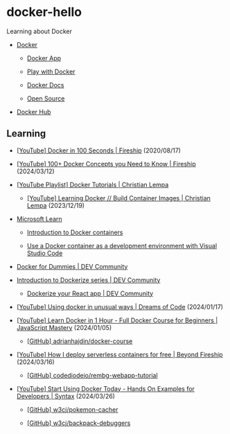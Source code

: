 # docker-hello

Learning about Docker

- [Docker](https://www.docker.com/)

  - [Docker App](https://www.docker.com/products/docker-app)

  - [Play with Docker](https://www.docker.com/play-with-docker)

  - [Docker Docs](https://docs.docker.com/)

  - [Open Source](https://www.docker.com/community/open-source)

- [Docker Hub](https://hub.docker.com/)

## Learning

- [[YouTube] Docker in 100 Seconds | Fireship](https://www.youtube.com/watch?v=Gjnup-PuquQ) (2020/08/17)

- [[YouTube] 100+ Docker Concepts you Need to Know | Fireship](https://www.youtube.com/watch?v=rIrNIzy6U_g) (2024/03/12)

- [[YouTube Playlist] Docker Tutorials | Christian Lempa](https://www.youtube.com/playlist?list=PLj-2elZxVPZ8k8z6a2q6-J79Y-9BUQllW)

  - [[YouTube] Learning Docker // Build Container Images | Christian Lempa](https://www.youtube.com/watch?v=JDw3ZdQcv2g) (2023/12/19)

- [Microsoft Learn](https://docs.microsoft.com/en-us/learn/browse/?terms=docker)

  - [Introduction to Docker containers](https://docs.microsoft.com/en-us/learn/modules/intro-to-docker-containers/)

  - [Use a Docker container as a development environment with Visual Studio Code](https://docs.microsoft.com/en-us/learn/modules/use-docker-container-dev-env-vs-code/)

- [Docker for Dummies | DEV Community](https://dev.to/stevenmcgown/docker-for-dummies-2bff)

- [Introduction to Dockerize series | DEV Community](https://dev.to/karanpratapsingh/introduction-to-dockerize-series-28l1)

  - [Dockerize your React app | DEV Community](https://dev.to/karanpratapsingh/dockerize-your-react-app-4j2e)

- [[YouTube] Using docker in unusual ways | Dreams of Code](https://www.youtube.com/watch?v=zfNqp85g5JM) (2024/01/17)

- [[YouTube] Learn Docker in 1 Hour - Full Docker Course for Beginners | JavaScript Mastery](https://www.youtube.com/watch?v=GFgJkfScVNU) (2024/01/05)

  - [[GitHub] adrianhajdin/docker-course](https://github.com/adrianhajdin/docker-course)

- [[YouTube] How I deploy serverless containers for free | Beyond Fireship](https://www.youtube.com/watch?v=cw34KMPSt4k) (2024/03/16)

  - [[GitHub] codediodeio/rembg-webapp-tutorial](https://github.com/codediodeio/rembg-webapp-tutorial)

- [[YouTube] Start Using Docker Today - Hands On Examples for Developers | Syntax](https://www.youtube.com/watch?v=RHjXPN_h1YA) (2024/03/26)

  - [[GitHub] w3cj/pokemon-cacher](https://github.com/w3cj/pokemon-cacher/tree/with-docker-compose)

  - [[GitHub] w3cj/backpack-debuggers](https://github.com/w3cj/backpack-debuggers/tree/with-docker)
